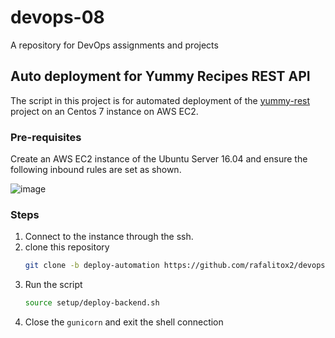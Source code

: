 # devops-08
A repository for DevOps assignments and projects

## Auto deployment for Yummy Recipes REST API
The script in this project is for automated deployment of the [yummy-rest](https://github.com/indungu/yummy-rest.git) project on an Centos 7 instance on AWS EC2.

### Pre-requisites
Create an AWS EC2 instance of the Ubuntu Server 16.04 and ensure the following inbound rules are set as shown.

![image](https://user-images.githubusercontent.com/30072633/39813336-af65afec-5398-11e8-82ab-c75b8b07e71d.png)

### Steps

1. Connect to the instance through the ssh.
2. clone this repository
    ```bash
    git clone -b deploy-automation https://github.com/rafalitox2/devops-08.git setup
    ```
3. Run the script 
    ```bash
    source setup/deploy-backend.sh
    ```
4. Close the `gunicorn` and exit the shell connection

